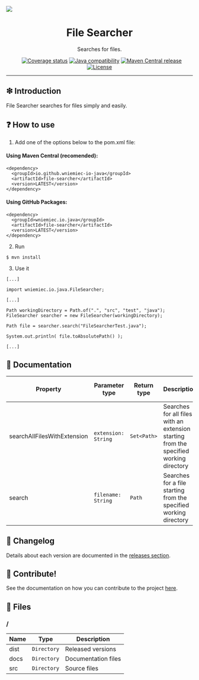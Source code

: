 ![](https://github.com/wniemiec-io-java/file-searcher/blob/master/docs/img/logo/logo.jpg)

<h1 align='center'>File Searcher</h1>
<p align='center'>Searches for files.</p>
<p align="center">
	<a href="https://github.com/wniemiec-io-java/file-searcher/actions/workflows/windows.yml"><img src="https://github.com/wniemiec-io-java/file-searcher/actions/workflows/windows.yml/badge.svg" alt=""></a>
	<a href="https://github.com/wniemiec-io-java/file-searcher/actions/workflows/macos.yml"><img src="https://github.com/wniemiec-io-java/file-searcher/actions/workflows/macos.yml/badge.svg" alt=""></a>
	<a href="https://github.com/wniemiec-io-java/file-searcher/actions/workflows/ubuntu.yml"><img src="https://github.com/wniemiec-io-java/file-searcher/actions/workflows/ubuntu.yml/badge.svg" alt=""></a>
	<a href="https://codecov.io/gh/wniemiec-io-java/file-searcher"><img src="https://codecov.io/gh/wniemiec-io-java/file-searcher/branch/master/graph/badge.svg?token=R2SFS4SP86" alt="Coverage status"></a>
	<a href="http://java.oracle.com"><img src="https://img.shields.io/badge/java-11+-D0008F.svg" alt="Java compatibility"></a>
	<a href="https://mvnrepository.com/artifact/io.github.wniemiec-io-java/file-searcher"><img src="https://img.shields.io/maven-central/v/io.github.wniemiec-io-java/file-searcher" alt="Maven Central release"></a>
	<a href="https://github.com/wniemiec-io-java/file-searcher/blob/master/LICENSE"><img src="https://img.shields.io/github/license/wniemiec-io-java/file-searcher" alt="License"></a>
</p>
<hr />

## ❇ Introduction
File Searcher searches for files simply and easily. 

## ❓ How to use
1. Add one of the options below to the pom.xml file: 

#### Using Maven Central (recomended):
```
<dependency>
  <groupId>io.github.wniemiec-io-java</groupId>
  <artifactId>file-searcher</artifactId>
  <version>LATEST</version>
</dependency>
```

#### Using GitHub Packages:
```
<dependency>
  <groupId>wniemiec.io.java</groupId>
  <artifactId>file-searcher</artifactId>
  <version>LATEST</version>
</dependency>
```

2. Run
```
$ mvn install
```

3. Use it
```
[...]

import wniemiec.io.java.FileSearcher;

[...]

Path workingDirectory = Path.of(".", "src", "test", "java");
FileSearcher searcher = new FileSearcher(workingDirectory);

Path file = searcher.search("FileSearcherTest.java");

System.out.println( file.toAbsolutePath() );

[...]
```


## 📖 Documentation
|        Property        |Parameter type|Return type|Description|Default parameter value|
|----------------|-------------------------------|-----|------------------------|--------|
|searchAllFilesWithExtension |`extension: String`|`Set<Path>`|Searches for all files with an extension starting from the specified working directory| - |
|search |`filename: String`|`Path`|Searches for a file starting from the specified working directory| - |

## 🚩 Changelog
Details about each version are documented in the [releases section](https://github.com/williamniemiec/wniemiec-io-java/file-searcher/releases).

## 🤝 Contribute!
See the documentation on how you can contribute to the project [here](https://github.com/wniemiec-io-java/file-searcher/blob/master/CONTRIBUTING.md).

## 📁 Files

### /
|        Name        |Type|Description|
|----------------|-------------------------------|-----------------------------|
|dist |`Directory`|Released versions|
|docs |`Directory`|Documentation files|
|src     |`Directory`| Source files|
